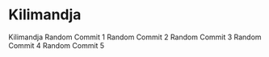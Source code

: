 # Kilimandja
Kilimandja
Random Commit 1
Random Commit 2
Random Commit 3
Random Commit 4
Random Commit 5
